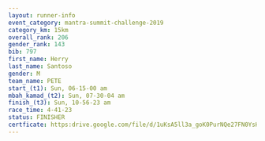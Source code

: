 ```yaml
---
layout: runner-info 
event_category: mantra-summit-challenge-2019 
category_km: 15km 
overall_rank: 206
gender_rank: 143
bib: 797
first_name: Herry
last_name: Santoso
gender: M
team_name: PETE
start_(t1): Sun, 06-15-00 am
mbah_kamad_(t2): Sun, 07-30-04 am
finish_(t3): Sun, 10-56-23 am
race_time: 4-41-23
status: FINISHER
certficate: https:drive.google.com/file/d/1uKsA5ll3a_goK0PurNQe27FN0YsHItF2/view?usp=sharing
---
```


